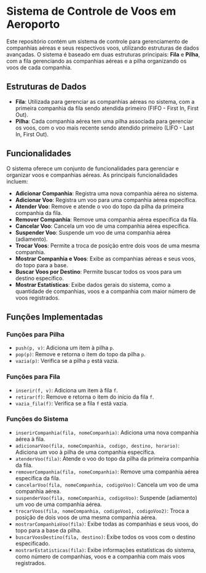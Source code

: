 # Sistema de Controle de Voos em Aeroporto

Este repositório contém um sistema de controle para gerenciamento de companhias aéreas e seus respectivos voos, utilizando estruturas de dados avançadas. O sistema é baseado em duas estruturas principais: **Fila** e **Pilha**, com a fila gerenciando as companhias aéreas e a pilha organizando os voos de cada companhia.

## Estruturas de Dados

- **Fila**: Utilizada para gerenciar as companhias aéreas no sistema, com a primeira companhia da fila sendo atendida primeiro (FIFO - First In, First Out).
- **Pilha**: Cada companhia aérea tem uma pilha associada para gerenciar os voos, com o voo mais recente sendo atendido primeiro (LIFO - Last In, First Out).

## Funcionalidades

O sistema oferece um conjunto de funcionalidades para gerenciar e organizar voos e companhias aéreas. As principais funcionalidades incluem:

- **Adicionar Companhia**: Registra uma nova companhia aérea no sistema.
- **Adicionar Voo**: Registra um voo para uma companhia aérea específica.
- **Atender Voo**: Remove e atende o voo do topo da pilha da primeira companhia da fila.
- **Remover Companhia**: Remove uma companhia aérea específica da fila.
- **Cancelar Voo**: Cancela um voo de uma companhia aérea específica.
- **Suspender Voo**: Suspende um voo de uma companhia aérea (adiamento).
- **Trocar Voos**: Permite a troca de posição entre dois voos de uma mesma companhia.
- **Mostrar Companhia e Voos**: Exibe as companhias aéreas e seus voos, do topo para a base.
- **Buscar Voos por Destino**: Permite buscar todos os voos para um destino específico.
- **Mostrar Estatísticas**: Exibe dados gerais do sistema, como a quantidade de companhias, voos e a companhia com maior número de voos registrados.

## Funções Implementadas

### Funções para Pilha

- `push(p, v)`: Adiciona um item à pilha `p`.
- `pop(p)`: Remove e retorna o item do topo da pilha `p`.
- `vazia(p)`: Verifica se a pilha `p` está vazia.

### Funções para Fila

- `inserir(f, v)`: Adiciona um item à fila `f`.
- `retirar(f)`: Remove e retorna o item do início da fila `f`.
- `vazia_fila(f)`: Verifica se a fila `f` está vazia.

### Funções do Sistema

- `inserirCompanhia(fila, nomeCompanhia)`: Adiciona uma nova companhia aérea à fila.
- `adicionarVoo(fila, nomeCompanhia, codigo, destino, horario)`: Adiciona um voo à pilha de uma companhia específica.
- `atenderVoo(fila)`: Atende o voo do topo da pilha da primeira companhia da fila.
- `removerCompanhia(fila, nomeCompanhia)`: Remove uma companhia aérea específica da fila.
- `cancelarVoo(fila, nomeCompanhia, codigoVoo)`: Cancela um voo de uma companhia aérea.
- `suspenderVoo(fila, nomeCompanhia, codigoVoo)`: Suspende (adiamento) um voo de uma companhia aérea.
- `trocarVoos(fila, nomeCompanhia, codigoVoo1, codigoVoo2)`: Troca a posição de dois voos de uma mesma companhia aérea.
- `mostrarCompanhiaVoo(fila)`: Exibe todas as companhias e seus voos, do topo para a base da pilha.
- `buscarVoosDestino(fila, destino)`: Exibe todos os voos com o destino especificado.
- `mostrarEstatisticas(fila)`: Exibe informações estatísticas do sistema, como número de companhias, voos e a companhia com mais voos registrados.